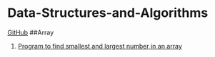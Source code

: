 # Data-Structures-and-Algorithms
[GitHub](http://github.com)
##Array
1. [Program to find smallest and largest number in an array](https://ide.geeksforgeeks.org/z87AS6hsiS)

